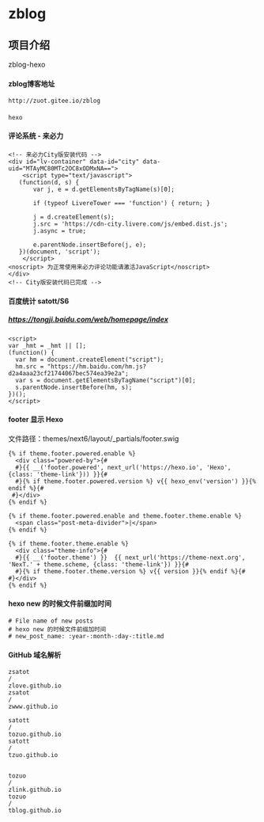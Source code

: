 # zblog

## 项目介绍
zblog-hexo

#### zblog博客地址
    http://zuot.gitee.io/zblog

####
    hexo

#### 评论系统 - 来必力
    <!-- 来必力City版安装代码 -->
    <div id="lv-container" data-id="city" data-uid="MTAyMC80MTc2OC8xODMxNA==">
    	<script type="text/javascript">
       (function(d, s) {
           var j, e = d.getElementsByTagName(s)[0];

           if (typeof LivereTower === 'function') { return; }

           j = d.createElement(s);
           j.src = 'https://cdn-city.livere.com/js/embed.dist.js';
           j.async = true;

           e.parentNode.insertBefore(j, e);
       })(document, 'script');
    	</script>
    <noscript> 为正常使用来必力评论功能请激活JavaScript</noscript>
    </div>
    <!-- City版安装代码已完成 -->


#### 百度统计 satott/S6
##### https://tongji.baidu.com/web/homepage/index
    <script>
    var _hmt = _hmt || [];
    (function() {
      var hm = document.createElement("script");
      hm.src = "https://hm.baidu.com/hm.js?d2a4aaa23cf21744067bec574ea39e2a";
      var s = document.getElementsByTagName("script")[0];
      s.parentNode.insertBefore(hm, s);
    })();
    </script>


#### footer 显示 Hexo
文件路径：themes/next6/layout/_partials/footer.swig  

	{% if theme.footer.powered.enable %}
	  <div class="powered-by">{#
	  #}{{ __('footer.powered', next_url('https://hexo.io', 'Hexo', {class: 'theme-link'})) }}{#
	  #}{% if theme.footer.powered.version %} v{{ hexo_env('version') }}{% endif %}{#
	 #}</div>
	{% endif %}

	{% if theme.footer.powered.enable and theme.footer.theme.enable %}
	  <span class="post-meta-divider">|</span>
	{% endif %}

	{% if theme.footer.theme.enable %}
	  <div class="theme-info">{#
	  #}{{ __('footer.theme') }}  {{ next_url('https://theme-next.org', 'NexT.' + theme.scheme, {class: 'theme-link'}) }}{#
	  #}{% if theme.footer.theme.version %} v{{ version }}{% endif %}{#
	#}</div>
	{% endif %}
	
#### hexo new 的时候文件前缀加时间
	# File name of new posts
	# hexo new 的时候文件前缀加时间
	# new_post_name: :year-:month-:day-:title.md 
	
#### GitHub 域名解析

	zsatot
	/
	zlove.github.io
	zsatot
	/
	zwww.github.io

	satott
	/
	tozuo.github.io
	satott
	/
	tzuo.github.io


	tozuo
	/
	zlink.github.io
	tozuo
	/
	tblog.github.io


